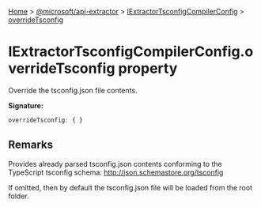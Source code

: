 [Home](./index) &gt; [@microsoft/api-extractor](api-extractor.md) &gt; [IExtractorTsconfigCompilerConfig](api-extractor.iextractortsconfigcompilerconfig.md) &gt; [overrideTsconfig](api-extractor.iextractortsconfigcompilerconfig.overridetsconfig.md)

# IExtractorTsconfigCompilerConfig.overrideTsconfig property

Override the tsconfig.json file contents.

**Signature:**
```javascript
overrideTsconfig: { }
```

## Remarks

Provides already parsed tsconfig.json contents conforming to the TypeScript tsconfig schema: http://json.schemastore.org/tsconfig

If omitted, then by default the tsconfig.json file will be loaded from the root folder.
